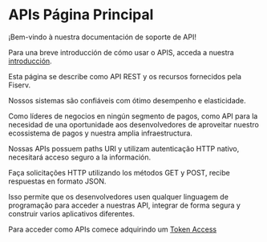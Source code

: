 
# APIs Página Principal

¡Bem-vindo à nuestra documentación de soporte de API!

Para una breve introducción de cómo usar o APIS, acceda a nuestra [introducción][1].

Esta página se describe como API REST y os recursos fornecidos pela Fiserv.

Nossos sistemas são confiáveis com ótimo desempenho e elasticidade.

Como líderes de negocios en ningún segmento de pagos, como API para la necesidad de una oportunidade aos desenvolvedores de aproveitar nuestro ecossistema de pagos y nuestra amplia infraestructura.

Nossas APIs possuem paths URI y utilizam autenticação HTTP nativo, necesitará acceso seguro a la información.

Faça solicitações HTTP utilizando los métodos GET y POST, recibe respuestas en formato JSON.

Isso permite que os desenvolvedores usen qualquer linguagem de programação para acceder a nuestras API, integrar de forma segura y construir varios aplicativos diferentes.

Para acceder como APIs comece adquirindo um [Token Access](../api/?type=post&path=/token/)

[1]: /merchant-acquiring-latam/docs/español/banworks/APIs-Introduction.md
